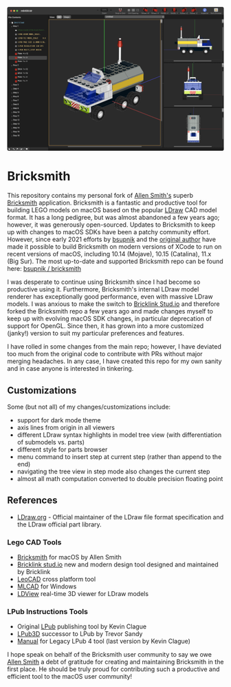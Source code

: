 ![screenshot](./images/screenshotdark.png)

# Bricksmith

This repository contains my personal fork of [Allen Smith's](https://github.com/allenmonroesmith) superb [Bricksmith](https://bricksmith.sourceforge.io) application.  Bricksmith is a fantastic and productive tool for building LEGO models on macOS based on the popular [LDraw](https://www.ldraw.org) CAD model format.  It has a long pedigree, but was almost abandoned a few years ago; however, it was generously open-sourced.  Updates to Bricksmith to keep up with changes to macOS SDKs have been a patchy community effort.  However, since early 2021 efforts by [bsupnik](https://github.com/bsupnik) and the [original author](https://github.com/allenmonroesmith) have made it possible to build Bricksmith on modern versions of XCode to run on recent versions of macOS, including 10.14 (Mojave), 10.15 (Catalina), 11.x (Big Sur).  The most up-to-date and supported Bricksmith repo can be found here: [bsupnik / bricksmith](https://github.com/bsupnik/bricksmith)

I was desperate to continue using Bricksmith since I had become so productive using it.  Furthermore, Bricksmith's internal LDraw model renderer has exceptionally good performance, even with massive LDraw models.  I was anxious to make the switch to [Bricklink Stud.io](https://www.bricklink.com/v3/studio/download.page) and therefore  forked the Bricksmith repo a few years ago and made changes myself to keep up with evolving macOS SDK changes, in particular deprecation of support for OpenGL.  Since then, it has grown into a more customized (janky!) version to suit my particular preferences and features.

I have rolled in some changes from the main repo; however, I have deviated too much from the original code to contribute with PRs without major merging headaches.  In any case, I have created this repo for my own sanity and in case anyone is interested in tinkering.

## Customizations

Some (but not all) of my changes/customizations include:
* support for dark mode theme
* axis lines from origin in all viewers
* different LDraw syntax highlights in model tree view (with differentiation of submodels vs. parts)
* different style for parts browser
* menu command to insert step at current step (rather than append to the end)
* navigating the tree view in step mode also changes the current step
* almost all math computation converted to double precision floating point

## References

- [LDraw.org](https://www.ldraw.org) - Official maintainer of the LDraw file format specification and the LDraw official part library.

### Lego CAD Tools

- [Bricksmith](https://bricksmith.sourceforge.io) for macOS by Allen Smith
- [Bricklink stud.io](https://www.bricklink.com/v3/studio/download.page) new and modern design tool designed and maintained by Bricklink
- [LeoCAD](https://www.leocad.org) cross platform tool
- [MLCAD](http://mlcad.lm-software.com) for Windows
- [LDView](https://github.com/tcobbs/ldview) real-time 3D viewer for LDraw models

### LPub Instructions Tools

- Original [LPub](http://lpub.binarybricks.nl) publishing tool by Kevin Clague
- [LPub3D](https://trevorsandy.github.io/lpub3d/) successor to LPub by Trevor Sandy
- [Manual](https://sites.google.com/site/workingwithlpub/lpub-4) for Legacy LPub 4 tool (last version by Kevin Clague)

I hope speak on behalf of the Bricksmith user community to say we owe [Allen Smith](https://allenmonroesmith.bitbucket.io) a debt of gratitude for creating and maintaining Bricksmith in the first place.  He should be truly proud for contributing such a productive and efficient tool to the macOS user community!